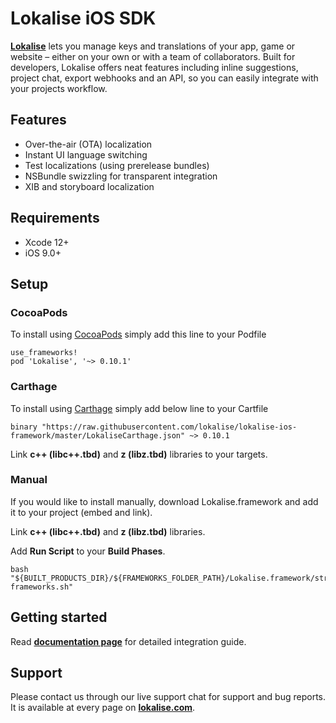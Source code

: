 # Lokalise iOS SDK

**[Lokalise](https://lokalise.com)** lets you manage keys and translations of your app, game or website – either on your own or with a team of collaborators. Built for developers, Lokalise offers neat features including inline suggestions, project chat, export webhooks and an API, so you can easily integrate with your projects workflow.

## Features

- Over-the-air (OTA) localization
- Instant UI language switching 
- Test localizations (using prerelease bundles)
- NSBundle swizzling for transparent integration
- XIB and storyboard localization

## Requirements

- Xcode 12+
- iOS 9.0+

## Setup 

### CocoaPods

To install using [CocoaPods](https://cocoapods.org) simply add this line to your Podfile

```
use_frameworks!
pod 'Lokalise', '~> 0.10.1'
```

### Carthage

To install using [Carthage](https://github.com/Carthage/Carthage) simply add below line to your Cartfile

```
binary "https://raw.githubusercontent.com/lokalise/lokalise-ios-framework/master/LokaliseCarthage.json" ~> 0.10.1
```

Link **c++ (libc++.tbd)** and **z (libz.tbd)** libraries to your targets.

### Manual

If you would like to install manually, download Lokalise.framework and add it to your project (embed and link).

Link **c++ (libc++.tbd)** and **z (libz.tbd)** libraries.

Add **Run Script** to your **Build Phases**.
```
bash "${BUILT_PRODUCTS_DIR}/${FRAMEWORKS_FOLDER_PATH}/Lokalise.framework/strip-frameworks.sh"
```

## Getting started

Read **[documentation page](https://lokalise.com/blog/getting-started-with-ios-localization/)** for detailed integration guide.

## Support

Please contact us through our live support chat for support and bug reports. It is available at every page on **[lokalise.com](https://lokalise.com)**.

